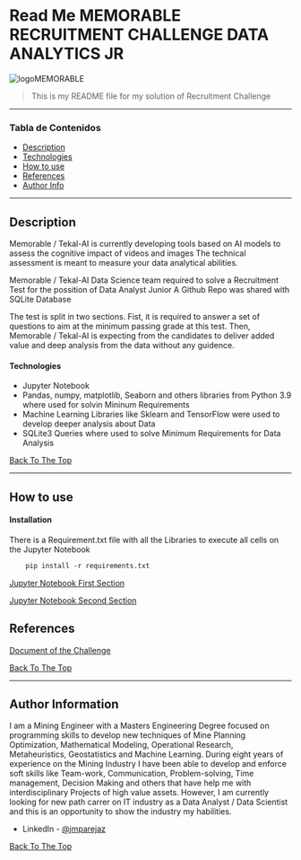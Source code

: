 # Read Me MEMORABLE RECRUITMENT CHALLENGE DATA ANALYTICS JR 

![logoMEMORABLE](https://uploads-ssl.webflow.com/61fad02f2cef8d1e7c6033e3/6206ddd8d97b207cbe9a9a49_memobrable%20logo-150dpi.png)

> This is my README file for my solution of Recruitment Challenge 


---

### Tabla de Contenidos

- [Description](#description)
- [Technologies](#technologies)
- [How to use](#How-to-use)
- [References](#References)
- [Author Info](#author-info)

---

## Description

Memorable / Tekal-AI is currently developing tools based on AI models to assess the cognitive impact of videos and images
The technical assessment is meant to measure your data analytical abilities.

Memorable / Tekal-AI Data Science team required to solve a Recruitment Test for the possition of Data Analyst Junior
A Github Repo was shared with SQLite Database

The test is split in two sections. Fist, it is required to answer a set of questions to aim at the minimum passing grade at this test.
Then, Memorable / Tekal-AI is expecting from the candidates to deliver added value and deep analysis from the data without any guidence.


#### Technologies

- Jupyter Notebook 
- Pandas, numpy, matplotlib, Seaborn and others libraries from Python 3.9 where used for solvin Mininum Requirements
- Machine Learning Libraries like Sklearn and TensorFlow were used to develop deeper analysis about Data
- SQLite3 Queries where used to solve Minimum Requirements for Data Analysis
 

[Back To The Top](#read-me-template)

---

## How to use

#### Installation

There is a Requirement.txt file with all the Libraries to execute all cells on the Jupyter Notebook


```html
    pip install -r requirements.txt

```

[Jupyter Notebook First Section](Tekal.ipynb)

[Jupyter Notebook Second Section](DeepAnalysis.ipynb)


## References

[Document of the Challenge](README_Questions.md)

[Back To The Top](#read-me-template)

---

## Author Information

I am a Mining Engineer with a Masters Engineering Degree focused on programming skills to develop new techniques of Mine Planning Optimization, Mathematical Modeling, Operational Research, Metaheuristics, Geostatistics and Machine Learning. During eight years of experience on the Mining Industry I have been able to develop and enforce soft skills like Team-work, Communication, Problem-solving, Time management, Decision Making and others that have help me with interdisciplinary Projects of high value assets. However, I am currently looking for new path carrer on IT industry as a Data Analyst / Data Scientist and this is an opportunity to show the industry my habilities.

- LinkedIn - [@jmparejaz](https://www.linkedin.com/in/jmparejaz/)

[Back To The Top](#read-me-template)
